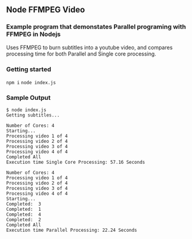 ## Node FFMPEG Video
### Example program that demonstates Parallel programing with FFMPEG in Nodejs

Uses FFMPEG to burn subtitles into a youtube video, and compares processing time for both Parallel and Single core processing.
### Getting started
`npm i`
`node index.js`

### Sample Output
```
$ node index.js
Getting subtitles...

Number of Cores: 4
Starting...
Processing video 1 of 4
Processing video 2 of 4
Processing video 3 of 4
Processing video 4 of 4
Completed All
Execution time Single Core Processing: 57.16 Seconds

Number of Cores: 4
Processing video 1 of 4
Processing video 2 of 4
Processing video 3 of 4
Processing video 4 of 4
Starting...
Completed:  3
Completed:  1
Completed:  4
Completed:  2
Completed All
Execution time Parallel Processing: 22.24 Seconds

```